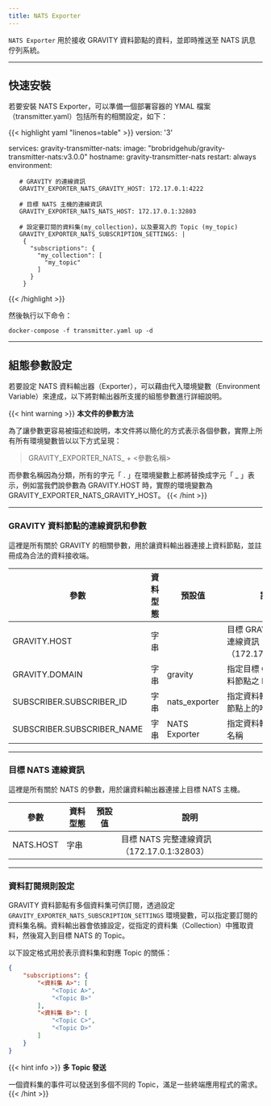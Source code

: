 ```yaml
---
title: NATS Exporter
---
```


`NATS Exporter` 用於接收 GRAVITY 資料節點的資料，並即時推送至 NATS 訊息佇列系統。

---

## 快速安裝

若要安裝 NATS Exporter，可以準備一個部署容器的 YMAL 檔案（transmitter.yaml）包括所有的相關設定，如下：

{{< highlight yaml "linenos=table" >}}
version: '3'

services:
   gravity-transmitter-nats:
     image: "brobridgehub/gravity-transmitter-nats:v3.0.0"
     hostname: gravity-transmitter-nats
     restart: always
     environment:

       # GRAVITY 的連線資訊
       GRAVITY_EXPORTER_NATS_GRAVITY_HOST: 172.17.0.1:4222

       # 目標 NATS 主機的連線資訊
       GRAVITY_EXPORTER_NATS_NATS_HOST: 172.17.0.1:32803

       # 設定要訂閱的資料集(my_collection)，以及要寫入的 Topic (my_topic)
       GRAVITY_EXPORTER_NATS_SUBSCRIPTION_SETTINGS: |  
        {
          "subscriptions": {
            "my_collection": [
              "my_topic"
            ]
          }
        }
{{< /highlight >}}

然後執行以下命令：

```shell
docker-compose -f transmitter.yaml up -d
```

---

## 組態參數設定

若要設定 NATS 資料輸出器（Exporter），可以藉由代入環境變數（Environment Variable）來達成，以下將對輸出器所支援的組態參數進行詳細說明。

{{< hint warning >}}
**本文件的參數方法**

為了讓參數更容易被描述和說明，本文件將以簡化的方式表示各個參數，實際上所有所有環境變數皆以以下方式呈現：

> GRAVITY_EXPORTER_NATS_ + <參數名稱>

而參數名稱因為分類，所有的字元「 . 」在環境變數上都將替換成字元「 _ 」表示，例如當我們說參數為 GRAVITY.HOST 時，實際的環境變數為 GRAVITY_EXPORTER_NATS_GRAVITY_HOST。
{{< /hint >}}

---

### GRAVITY 資料節點的連線資訊和參數

這裡是所有關於 GRAVITY 的相關參數，用於讓資料輸出器連接上資料節點，並註冊成為合法的資料接收端。

參數						| 資料型態	| 預設值				| 說明
---							| ---		| ---					| ---
GRAVITY.HOST				| 字串		|						| 目標 GRAVITY 之完整連線資訊（172.17.0.1:4222）
GRAVITY.DOMAIN				| 字串		| gravity				| 指定目標 GRAVITY 資料節點之 Domain
SUBSCRIBER.SUBSCRIBER_ID	| 字串		| nats_exporter			| 指定資料輸出器在資料節點上的唯一識別 ID
SUBSCRIBER.SUBSCRIBER_NAME	| 字串		| NATS Exporter			| 指定資料輸出器的顯示名稱

---

### 目標 NATS 連線資訊

這裡是所有關於 NATS 的參數，用於讓資料輸出器連接上目標 NATS 主機。

參數				| 資料型態	| 預設值	| 說明
---					| ---		| ---		| ---
NATS.HOST			| 字串		|			| 目標 NATS 完整連線資訊（172.17.0.1:32803）

---

### 資料訂閱規則設定

GRAVITY 資料節點有多個資料集可供訂閱，透過設定 `GRAVITY_EXPORTER_NATS_SUBSCRIPTION_SETTINGS` 環境變數，可以指定要訂閱的資料集名稱。資料輸出器會依據設定，從指定的資料集（Collection）中獲取資料，然後寫入到目標 NATS 的 Topic。

以下設定格式用於表示資料集和對應 Topic 的關係：

```json
{
	"subscriptions": {
		"<資料集 A>": [
			"<Topic A>",
			"<Topic B>"
		],
		"<資料集 B>": [
			"<Topic C>",
			"<Topic D>"
		]
	}
}
```

{{< hint info >}}
**多 Topic 發送**

一個資料集的事件可以發送到多個不同的 Topic，滿足一些終端應用程式的需求。
{{< /hint >}}
